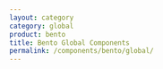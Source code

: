 ```yaml
---
layout: category
category: global
product: bento
title: Bento Global Components
permalink: /components/bento/global/
---
```


